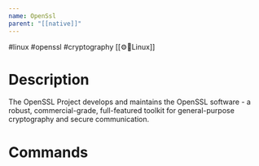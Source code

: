 ```yaml
---
name: OpenSsl
parent: "[[native]]"
---
```


#linux #openssl #cryptography 
[[⚙️🧰Linux]]

# Description
The OpenSSL Project develops and maintains the OpenSSL software - a robust, commercial-grade, full-featured toolkit for general-purpose cryptography and secure communication.
# Commands


